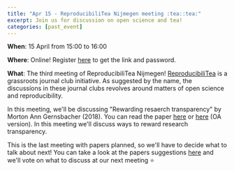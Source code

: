 ```yaml
---
title: "Apr 15 - ReproducibiliTea Nijmegen meeting :tea::tea:"
excerpt: Join us for discussion on open science and tea!
categories: [past_event]
---
```


**When**: 15 April from 15:00 to 16:00

**Where**: Online! Register [here](https://forms.gle/pBzFWpred2fVFsqRA) to get the link and password.

**What**: The third meeting of ReproducibiliTea Nijmegen!
[ReproducibiliTea](https://reproducibilitea.org/) is a grassroots journal club initiative.
As suggested by the name, the discussions in these journal clubs revolves around matters of open science and reproducibility.

In this meeting, we'll be discussing "Rewarding resaerch transparency" by Morton Ann Gernsbacher (2018).
You can read the paper [here](https://doi.org/10.1016/j.tics.2018.07.002) or [here](https://www.ncbi.nlm.nih.gov/pmc/articles/PMC6195839/) (OA version).
In this meeting we'll discuss ways to reward research transparency.

This is the last meeting with papers planned, so we'll have to decide what to talk about next!
You can take a look at the papers suggestions [here](https://docs.google.com/spreadsheets/d/1efHsgzEu9OqKNRk9EARDNL3gBfsPNRgbdt7-PhfWS-U/edit#gid=0) and we'll vote on what to discuss at our next meeting :star:

